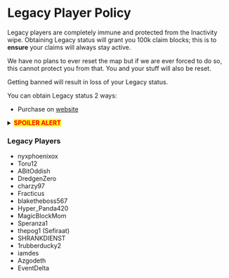 # Legacy Player Policy

Legacy players are completely immune and protected from the Inactivity wipe. Obtaining Legacy status will grant you 100k claim blocks; this is to **ensure** your claims will always stay active.

We have no plans to ever reset the map but if we are ever forced to do so, this cannot protect you from that. You and your stuff will also be reset.

Getting banned will result in loss of your Legacy status.

You can obtain Legacy status 2 ways:

* Purchase on [website](https://mct.enjin.com/shop#individual-items-1603154)

<details>

<summary><mark style="color:red;"><strong>SPOILER ALERT</strong></mark></summary>

* As a reward for reaching Prestige Cod

</details>

### Legacy Players

* nyxphoenixox
* Toru12
* ABitOddish
* DredgenZero
* charzy97
* Fracticus
* blaketheboss567
* Hyper\_Panda420
* MagicBlockMom
* Speranza1
* thepog1 (Sefiraat)
* SHRANKDIENST
* 1rubberducky2
* iamdes
* Azgodeth
* EventDelta
